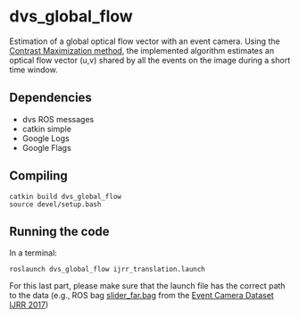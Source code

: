# dvs_global_flow

Estimation of a global optical flow vector with an event camera.
Using the [Contrast Maximization method](http://rpg.ifi.uzh.ch/docs/CVPR18_Gallego.pdf), the implemented algorithm estimates an optical flow vector (u,v) shared by all the events on the image during a short time window.

## Dependencies

- dvs ROS messages
- catkin simple
- Google Logs
- Google Flags

## Compiling

	catkin build dvs_global_flow
	source devel/setup.bash

## Running the code
In a terminal:

	roslaunch dvs_global_flow ijrr_translation.launch
	
For this last part, please make sure that the launch file has the correct path to the data (e.g., ROS bag [slider_far.bag](http://rpg.ifi.uzh.ch/datasets/davis/slider_far.bag) from the [Event Camera Dataset IJRR 2017](http://rpg.ifi.uzh.ch/davis_data.html))